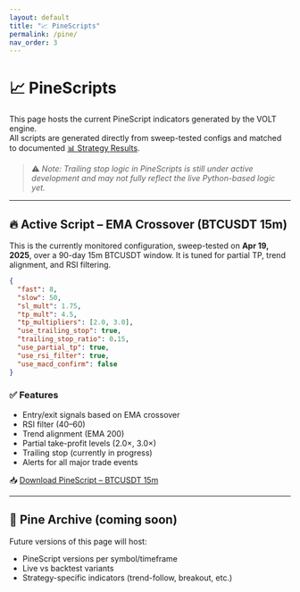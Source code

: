 ```yaml
---
layout: default
title: "📈 PineScripts"
permalink: /pine/
nav_order: 3
---
```


# 📈 PineScripts

This page hosts the current PineScript indicators generated by the VOLT engine.  
All scripts are generated directly from sweep-tested configs and matched to documented [📊 Strategy Results](/results/).

> ⚠️ _Note: Trailing stop logic in PineScripts is still under active development and may not fully reflect the live Python-based logic yet._

---

## 🔥 Active Script – EMA Crossover (BTCUSDT 15m)

This is the currently monitored configuration, sweep-tested on **Apr 19, 2025**, over a 90-day 15m BTCUSDT window. It is tuned for partial TP, trend alignment, and RSI filtering.

```json
{
  "fast": 8,
  "slow": 50,
  "sl_mult": 1.75,
  "tp_mult": 4.5,
  "tp_multipliers": [2.0, 3.0],
  "use_trailing_stop": true,
  "trailing_stop_ratio": 0.15,
  "use_partial_tp": true,
  "use_rsi_filter": true,
  "use_macd_confirm": false
}
```

### ✅ Features
- Entry/exit signals based on EMA crossover
- RSI filter (40–60)
- Trend alignment (EMA 200)
- Partial take-profit levels (2.0×, 3.0×)
- Trailing stop (currently in progress)
- Alerts for all major trade events

📥 [Download PineScript – BTCUSDT 15m](../assets/scripts/BTCUSDT_15m_90d_ema_crossover20250419-015428_top_aggregate.pine)

---

## 🧪 Pine Archive (coming soon)

Future versions of this page will host:
- PineScript versions per symbol/timeframe
- Live vs backtest variants
- Strategy-specific indicators (trend-follow, breakout, etc.)
